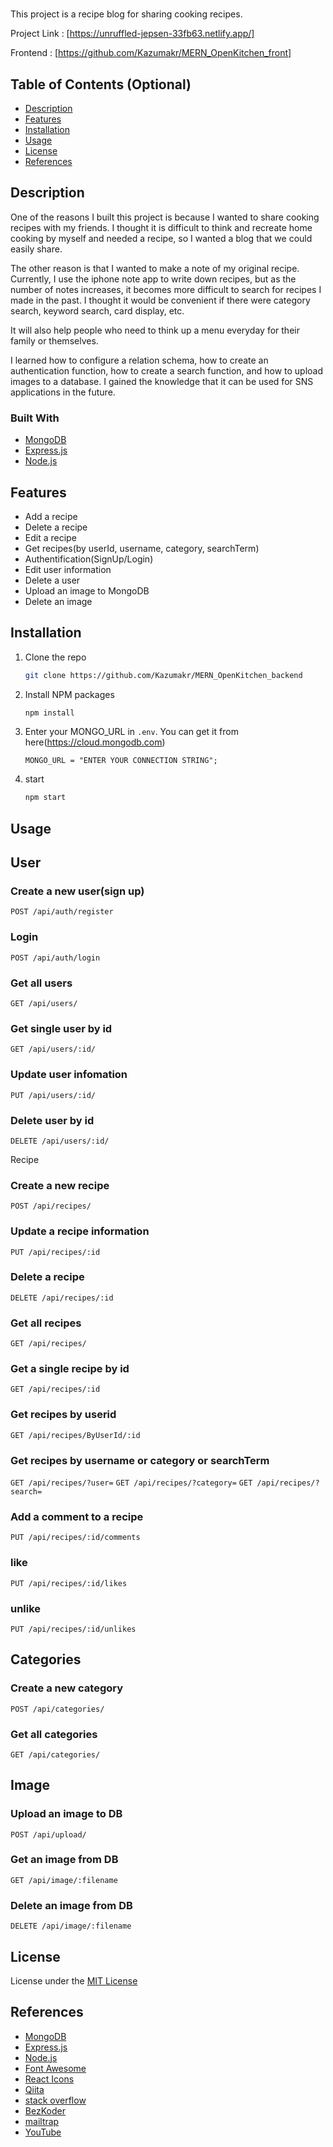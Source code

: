 # <Open Kitchen-Backend>

This project is a recipe blog for sharing cooking recipes.

Project Link : [https://unruffled-jepsen-33fb63.netlify.app/]
   
Frontend : [https://github.com/Kazumakr/MERN_OpenKitchen_front]

## Table of Contents (Optional)

- [Description](#description)
- [Features](#features)
- [Installation](#installation)
- [Usage](#usage)
- [License](#license)
- [References](#references)

## Description

One of the reasons I built this project is because I wanted to share cooking recipes with my friends. I thought it is difficult to think and recreate home cooking by myself and needed a recipe, so I wanted a blog that we could easily share.

The other reason is that I wanted to make a note of my original recipe. Currently, I use the iphone note app to write down recipes, but as the number of notes increases, it becomes more difficult to search for recipes I made in the past. I thought it would be convenient if there were category search, keyword search, card display, etc.

It will also help people who need to think up a menu everyday for their family or themselves.

I learned how to configure a relation schema, how to create an authentication function, how to create a search function, and how to upload images to a database.
I gained the knowledge that it can be used for SNS applications in the future.

### Built With

- [MongoDB](https://www.mongodb.com/)
- [Express.js](https://expressjs.com/)
- [Node.js](https://nodejs.org/)

## Features

- Add a recipe
- Delete a recipe
- Edit a recipe
- Get recipes(by userId, username, category, searchTerm)
- Authentification(SignUp/Login)
- Edit user information
- Delete a user
- Upload an image to MongoDB
- Delete an image

## Installation

1. Clone the repo
   ```sh
   git clone https://github.com/Kazumakr/MERN_OpenKitchen_backend
   ```
2. Install NPM packages
   ```sh
   npm install
   ```
3. Enter your MONGO_URL in `.env`. You can get it from here(https://cloud.mongodb.com)
   ```shell
   MONGO_URL = "ENTER YOUR CONNECTION STRING";
   ```
4. start
   ```sh
   npm start
   ```

## Usage

## User

### Create a new user(sign up)

`POST /api/auth/register`

### Login

`POST /api/auth/login`

### Get all users

`GET /api/users/`

### Get single user by id

`GET /api/users/:id/`

### Update user infomation

`PUT /api/users/:id/`

### Delete user by id

`DELETE /api/users/:id/`

Recipe

### Create a new recipe

`POST /api/recipes/`

### Update a recipe information

`PUT /api/recipes/:id`

### Delete a recipe

`DELETE /api/recipes/:id`

### Get all recipes

`GET /api/recipes/`

### Get a single recipe by id

`GET /api/recipes/:id`

### Get recipes by userid

`GET /api/recipes/ByUserId/:id`

### Get recipes by username or category or searchTerm

`GET /api/recipes/?user=`
`GET /api/recipes/?category=`
`GET /api/recipes/?search=`

### Add a comment to a recipe

`PUT /api/recipes/:id/comments`

### like

`PUT /api/recipes/:id/likes`

### unlike

`PUT /api/recipes/:id/unlikes`

## Categories

### Create a new category

`POST /api/categories/`

### Get all categories

`GET /api/categories/`

## Image

### Upload an image to DB

`POST /api/upload/`

### Get an image from DB

`GET /api/image/:filename`

### Delete an image from DB

`DELETE /api/image/:filename`

## License

License under the [MIT License](LICENSE)

## References

- [MongoDB](https://www.mongodb.com/)
- [Express.js](https://expressjs.com/)
- [Node.js](https://nodejs.org/)
- [Font Awesome](https://fontawesome.com)
- [React Icons](https://react-icons.github.io/react-icons/search)
- [Qiita](https://qiita.com)
- [stack overflow](https://stackoverflow.com)
- [BezKoder](https://www.bezkoder.com)
- [mailtrap](https://mailtrap.io)
- [YouTube](https://www.youtube.com)
